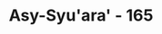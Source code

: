 ---
title: "Asy-Syu'ara' - 165"
no: 165
arabic_no: ١٦٥
ayah: اَتَأْتُوْنَ الذُّكْرَانَ مِنَ الْعٰلَمِيْنَ ۙ 
translation: "Mengapa kamu mendatangi jenis laki-laki di antara manusia (berbuat homoseks),"
tafsir: "Nabi Lut memberikan peringatan kepada kaumnya, yang selalu melakukan hubungan homoseksual, dan meninggalkan istri-istri mereka. Perbuatan homoseks itu mereka lakukan di muka umum, di balai-balai pertemuan yang disaksikan oleh orang banyak. Perbuatan mereka itu dianggap menganjurkan agar orang lain berbuat seperti mereka. Allah berfirman:\n\nDan (ingatlah kisah) Lut, ketika dia berkata kepada kaumnya, \"Mengapa kamu mengerjakan perbuatan fahisyah (keji), padahal kamu melihatnya (kekejian perbuatan maksiat itu)?\" Mengapa kamu mendatangi laki-laki untuk (memenuhi) syahwat(mu), bukan (mendatangi) perempuan? Sungguh, kamu adalah kaum yang tidak mengetahui (akibat perbuatanmu). (an-Naml/27: 54-55).\n\nDi samping melakukan homoseks, kaum Nabi Lut juga merampok dan merampas harta orang-orang yang lewat dan membawa barang-barang perniagaan.\n\nPraktek seks sejenis (homoseks dan lesbian) sangat dilarang oleh Islam. Praktek ini sangat tidak sehat. Perilaku seksual yang menyimpang ini menimbulkan banyak penyakit baru, seperti penyakit AIDS dan herpes. Kedua penyakit ini tidak dikenal pada beberapa generasi yang lalu. Namun pada saat sekarang, kedua penyakit sudah menyebar secara luas dengan pesatnya. \n\nPraktek homoseks, di samping perilaku seksual menyimpang lainnya, seperti berganti-ganti pasangan atau praktek pelacuran, merupakan cara penyebaran virus AIDS yang paling umum. Penyakit ini sebagian besar (90%) disebarkan dengan cara perilaku seksual yang menyimpang. Beberapa cara penularan AIDS lainnya adalah dengan transfusi darah yang sudah tercemar virus AIDS dan pemakaian jarum suntik yang tidak steril. Sedangkan penularan dari ibu kepada janin yang dikandungnya tidak terlalu besar, yaitu di bawah 10%. \n\nDalam sebuah hadis, Nabi Muhammad bersabda:\n\nPerbuatan zina tidak sekali-kali muncul pada suatu kaum, sehingga mereka melakukannya dengan terang-terangan, kecuali mereka akan ditimpa penyakit menular dan penyakit-penyakit lainnya yang belum ada pada umat sebelumnya. (Riwayat Ibnu Majah dari Ibnu Umar) \n\nDari hadis di atas dapat diketahui bahwa saat manusia mulai melakukan perilaku seksual yang tidak normal, maka akan muncul penyakit baru yang belum pernah ada sebelumnya, dan menyebar di antara umat manusia. Saat ini, kita baru mengerti apa yang dimaksudkan hadis itu, yang diucapkan Nabi Muhammad saw sekitar 1400 tahun yang lalu."
---